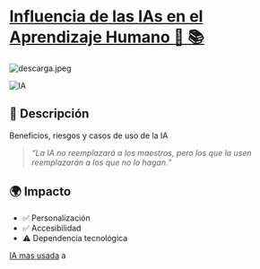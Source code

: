 


# <ins>Influencia de las IAs en el Aprendizaje Humano :robot: :books:<ins>
![descarga.jpeg](descarga.jpeg)

![IA](https://img.shields.io/badge/IA-Aprendizaje-blueviolet)  

## :book: Descripción  
Beneficios, riesgos y casos de uso de la IA
> *“La IA no reemplazará a los maestros, pero los que la usen reemplazarán a los que no lo hagan.”*  

## :earth_africa: Impacto  

- :white_check_mark: Personalización  
- :white_check_mark: Accesibilidad  
- :warning: Dependencia tecnológica  

[IA mas usada](https://chatgpt.com)
a